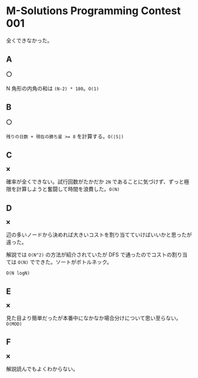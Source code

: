 # M-Solutions Programming Contest 001

全くできなかった。

## A

:o:

N 角形の内角の和は `(N-2) * 180`。`O(1)`

## B

:o:

`残りの日数 + 現在の勝ち星 >= 8` を計算する。`O(|S|)`

## C

:x:

確率が全くできない。試行回数がたかだか `2N` であることに気づけず、ずっと極限を計算しようと奮闘して時間を浪費した。`O(N)`

## D

:x:

辺の多いノードから決めれば大きいコストを割り当てていけばいいかと思ったが違った。

解説では `O(N^2)` の方法が紹介されていたが DFS で通ったのでコストの割り当ては `O(N)` でできた。ソートがボトルネック。

`O(N logN)`

## E

:x:

見た目より簡単だったが本番中になかなか場合分けについて思い至らない。`O(MOD)`

## F

:x:

解説読んでもよくわからない。
